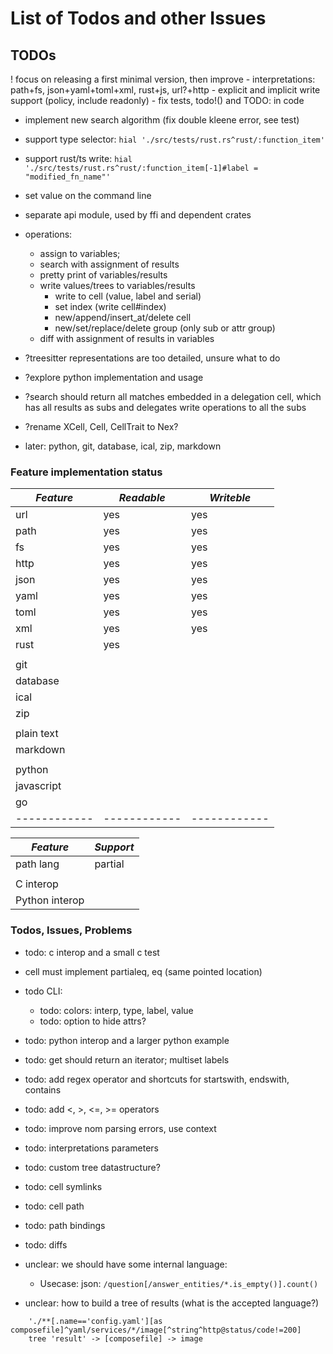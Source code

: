 # List of Todos and other Issues

## TODOs

! focus on releasing a first minimal version, then improve
    - interpretations: path+fs, json+yaml+toml+xml, rust+js, url?+http
    - explicit and implicit write support (policy, include readonly)
    - fix tests, todo!() and TODO: in code

- implement new search algorithm (fix double kleene error, see test)
- support type selector: `hial './src/tests/rust.rs^rust/:function_item'`
- support rust/ts write: `hial './src/tests/rust.rs^rust/:function_item[-1]#label = "modified_fn_name"'`
- set value on the command line
- separate api module, used by ffi and dependent crates

- operations:
    - assign to variables;
    - search with assignment of results
    - pretty print of variables/results
    - write values/trees to variables/results
        - write to cell (value, label and serial)
        - set index (write cell#index)
        - new/append/insert_at/delete cell
        - new/set/replace/delete group (only sub or attr group)
    - diff with assignment of results in variables

- ?treesitter representations are too detailed, unsure what to do
- ?explore python implementation and usage
- ?search should return all matches embedded in a delegation cell, which has all results
    as subs and delegates write operations to all the subs
- ?rename XCell, Cell, CellTrait to Nex?
- later: python, git, database, ical, zip, markdown


### Feature implementation status

| *Feature*  | *Readable* | *Writeble* |
|------------|------------|------------|
| url        |    yes     |    yes     |
| path       |    yes     |    yes     |
| fs         |    yes     |    yes     |
| http       |    yes     |    yes     |
| json       |    yes     |    yes     |
| yaml       |    yes     |    yes     |
| toml       |    yes     |    yes     |
| xml        |    yes     |    yes     |
| rust       |    yes     |            |
|            |            |            |
| git        |            |            |
| database   |            |            |
| ical       |            |            |
| zip        |            |            |
|            |            |            |
| plain text |            |            |
| markdown   |            |            |
|            |            |            |
| python     |            |            |
| javascript |            |            |
| go         |            |            |
|------------|------------|------------|




| *Feature*       | *Support* |
|-----------------|-----------|
| path lang       |  partial  |
|                 |           |
| C interop       |           |
| Python interop  |           |


### Todos, Issues, Problems

- todo: c interop and a small c test
- cell must implement partialeq, eq (same pointed location)
- todo CLI:
    - todo: colors: interp, type, label, value
    - todo: option to hide attrs?

- todo: python interop and a larger python example
- todo: get should return an iterator; multiset labels
- todo: add regex operator and shortcuts for startswith, endswith, contains
- todo: add <, >, <=, >= operators
- todo: improve nom parsing errors, use context
- todo: interpretations parameters
- todo: custom tree datastructure?
- todo: cell symlinks
- todo: cell path
- todo: path bindings
- todo: diffs

- unclear: we should have some internal language:
    - Usecase: json:  `/question[/answer_entities/*.is_empty()].count()`

- unclear: how to build a tree of results (what is the accepted language?)
```
    './**[.name=='config.yaml'][as composefile]^yaml/services/*/image[^string^http@status/code!=200]
    tree 'result' -> [composefile] -> image
```
